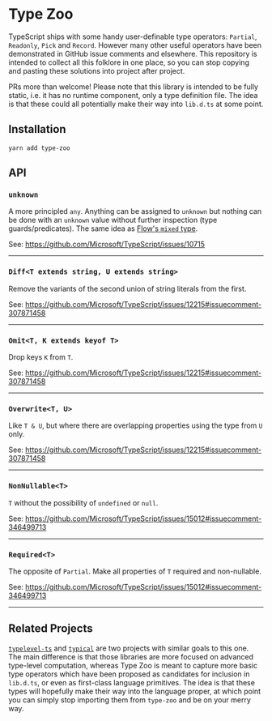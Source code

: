 # Type Zoo

TypeScript ships with some handy user-definable type operators: `Partial`, `Readonly`, `Pick` and `Record`. However many other useful operators have been demonstrated in GitHub issue comments and elsewhere. This repository is intended to collect all this folklore in one place, so you can stop copying and pasting these solutions into project after project.

PRs more than welcome! Please note that this library is intended to be fully static, i.e. it has no runtime component, only a type definition file. The idea is that these could all potentially make their way into `lib.d.ts` at some point.

## Installation

```
yarn add type-zoo
```

## API

### `unknown`

A more principled `any`. Anything can be assigned to `unknown` but nothing can be done with an `unknown` value without further inspection (type guards/predicates). The same idea as [Flow's `mixed` type](https://flow.org/en/docs/types/mixed/).

See: https://github.com/Microsoft/TypeScript/issues/10715

---

### `Diff<T extends string, U extends string>`

Remove the variants of the second union of string literals from the first.

See: https://github.com/Microsoft/TypeScript/issues/12215#issuecomment-307871458

---

### `Omit<T, K extends keyof T>`

Drop keys `K` from `T`.

See: https://github.com/Microsoft/TypeScript/issues/12215#issuecomment-307871458

---

### `Overwrite<T, U>`

Like `T & U`, but where there are overlapping properties using the type from `U` only.

See: https://github.com/Microsoft/TypeScript/issues/12215#issuecomment-307871458

---

### `NonNullable<T>`

`T` without the possibility of `undefined` or `null`.

See: https://github.com/Microsoft/TypeScript/issues/15012#issuecomment-346499713

---

### `Required<T>`

The opposite of `Partial`. Make all properties of `T` required and non-nullable.

See: https://github.com/Microsoft/TypeScript/issues/15012#issuecomment-346499713

---

## Related Projects

[`typelevel-ts`](https://github.com/gcanti/typelevel-ts) and [`typical`](https://github.com/tycho01/typical) are two projects with similar goals to this one. The main difference is that those libraries are more focused on advanced type-level computation, whereas Type Zoo is meant to capture more basic type operators which have been proposed as candidates for inclusion in `lib.d.ts`, or even as first-class language primitives. The idea is that these types will hopefully make their way into the language proper, at which point you can simply stop importing them from `type-zoo` and be on your merry way.

